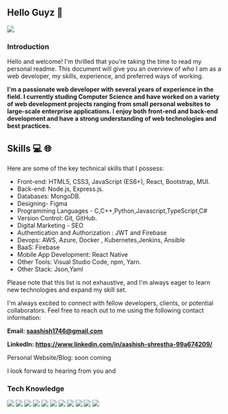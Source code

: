 ## Hello Guyz :wave:

![ ](https://komarev.com/ghpvc/?username=saashish7070)
### **Introduction**

Hello and welcome! I'm thrilled that you're taking the time to read my personal readme. This document will give you an overview of who I am as a web developer, my skills, experience, and preferred ways of working.

**I'm a passionate web developer with several years of experience in the field. I currently studing Computer Science and have worked on a variety of web development projects ranging from small personal websites to large-scale enterprise applications. I enjoy both front-end and back-end development and have a strong understanding of web technologies and best practices.**

## Skills :computer: :globe_with_meridians:

Here are some of the key technical skills that I possess:

- Front-end: HTML5, CSS3, JavaScript (ES6+), React, Bootstrap, MUI.
- Back-end: Node.js, Express.js.
- Databases:  MongoDB.
- Designing- Figma
- Programming Languages - C,C++,Python,Javascript,TypeScript,C#
- Version Control: Git, GitHub.
-  Digital Marketing - SEO
- Authentication and Authorization : JWT and Firebase
- Devops: AWS, Azure, Docker , Kubernetes,Jenkins, Ansible 
- BaaS: Firebase
- Mobile App Development: React Native
- Other Tools: Visual Studio Code, npm, Yarn.
- Other Stack: Json,Yaml

Please note that this list is not exhaustive, and I'm always eager to learn new technologies and expand my skill set.

I'm always excited to connect with fellow developers, clients, or potential collaborators. Feel free to reach out to me using the following contact information:

**Email: saashish1746@gmail.com**

**LinkedIn: https://www.linkedin.com/in/aashish-shrestha-99a674209/**

Personal Website/Blog: soon coming

I look forward to hearing from you and


### Tech Knowledge

<!-- <img src="https://img.shields.io/badge/python%20-%2314354C.svg?&style=for-the-badge&logo=python&logoColor=white"/> -->
![](https://img.shields.io/badge/JavaScript-black?style=for-the-badge&logo=javascript)
![](https://img.shields.io/badge/NodeJS-black?style=for-the-badge&logo=node.js)
![](https://img.shields.io/badge/ReactJS-black?style=for-the-badge&logo=react)
![](https://img.shields.io/badge/Bash-black?style=for-the-badge&logo=gnu-bash)
![](https://img.shields.io/badge/C%2B%2B-blue?style=for-the-badge&logo=c%2B%2B)
![](https://img.shields.io/badge/Python-3776AB?style=for-the-badge&logo=python&logoColor=white)
![](https://img.shields.io/badge/MongoDB-47A248?style=for-the-badge&logo=mongodb&logoColor=white)
![](https://img.shields.io/badge/Firebase-orange?style=for-the-badge&logo=firebase)
![](https://img.shields.io/badge/JWT-000000?style=for-the-badge&logo=json-web-tokens&logoColor=white)
![](https://img.shields.io/badge/Docker-black?style=for-the-badge&logo=docker)
![](https://img.shields.io/badge/Kubernetes-black?style=for-the-badge&logo=kubernetes)


